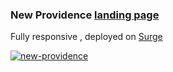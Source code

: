 
<h3>New Providence <a href="https://berserk-donkey.surge.sh/">landing page</a></h3>
<p> Fully responsive , deployed on <a href="https://surge.sh/">Surge</a> </p>
<a href="https://berserk-donkey.surge.sh/"><img src="https://i.ibb.co/250QNwh/new-providence.png" alt="new-providence" border="0"></a>
